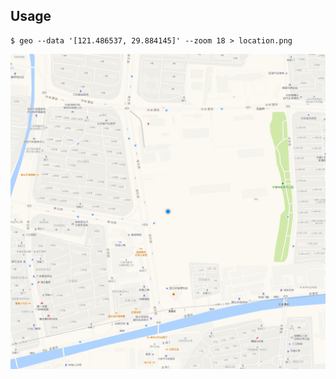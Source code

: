 ## Usage

```shell
$ geo --data '[121.486537, 29.884145]' --zoom 18 > location.png
```

![](./assets/images/location.png)
